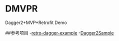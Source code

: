 # DMVPR
Dagger2+MVP+Retrofit Demo

##参考项目
-[retro-dagger-example](https://github.com/fr4nk1/retro-dagger-example)
-[Dagger2Sample](https://github.com/niuxiaowei/Dagger2Sample)
